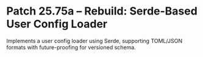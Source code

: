 # Patch 25.75a – Rebuild: Serde-Based User Config Loader

Implements a user config loader using Serde, supporting TOML/JSON formats with future-proofing for versioned schema.

